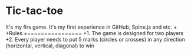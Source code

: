 Tic-tac-toe
 ================
 It's my firs game. It's my first experience in GitHub, Spine.js and etc.
+
+Rules
+================
+1. The game is designed for two players
+2. Every player needs to put 5 marks (circles or crosses) in any direction (horizontal, vertical, diagonal) to win